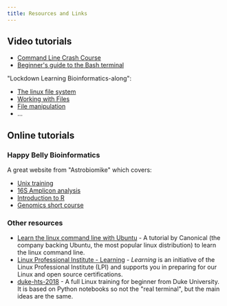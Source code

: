 ```yaml
---
title: Resources and Links
---
```


## Video tutorials

* [Command Line Crash Course](https://www.youtube.com/watch?v=yz7nYlnXLfE)
* [Beginner's guide to the Bash terminal](https://www.youtube.com/watch?v=oxuRxtrO2Ag)
  
"Lockdown Learning Bioinformatics-along":

* [The linux file system](https://www.youtube.com/watch?v=P8OmVPd82NI&list=PLzfP3sCXUnxGpXB3NsG2WOk2txomLIwX6&index=2)
* [Working with Files](https://www.youtube.com/watch?v=QHmDPMgeheA&list=PLzfP3sCXUnxGpXB3NsG2WOk2txomLIwX6&index=3)
* [File manipulation](https://www.youtube.com/watch?v=_4G6kTZCP4c&list=PLzfP3sCXUnxGpXB3NsG2WOk2txomLIwX6&index=4)
* ...

## Online tutorials

### Happy Belly Bioinformatics

A great website from "Astrobiomike" which covers:
* [Unix training](https://astrobiomike.github.io/unix/)
* [16S Amplicon analysis](https://astrobiomike.github.io/amplicon/)
* [Introduction to R](https://astrobiomike.github.io/R/)
* [Genomics short course](https://astrobiomike.github.io/genomics/)

### Other resources

* [Learn the linux command line with Ubuntu](https://ubuntu.com/tutorials/command-line-for-beginners#4-creating-folders-and-files) - A tutorial by Canonical (the company backing Ubuntu, the most popular linux distribution) to learn the linux command line.
* [Linux Professional Institute - Learning](https://learning.lpi.org/en/learning-materials/010-160/2/2.1/) - *Learning* is an initiative of the Linux Professional Institute (LPI) and supports you in preparing for our Linux and open source certifications. 
* [duke-hts-2018](https://people.duke.edu/~ccc14/duke-hts-2018/slides.html) - A full Linux training for beginner from Duke University. It is based on Python notebooks so
not the "real terminal", but the main ideas are the same.

